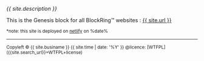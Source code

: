 
*{{ site.description }}*

This is the Genesis block for all BlockRing™ websites :
 [{{ site.url }}]({{site.url}})


<small>*note: this site is deployed on [netlify][nl] on %date%</small>
<hr>
<small>
Copyleft <span class="copyleft">&copy;</span> {{ site.businame }} {{ site.time | date: '%Y' }}
@licence: <http://www.wtfpl.net> [WTFPL]({{site.search_url}}=WTFPL+license)
</small>

<!-- @license   http://www.gnu.org/copyleft/lesser.html LGPL-->

[nl]: https://app.netlify.com/sites/{{site.netname}}/deploys


